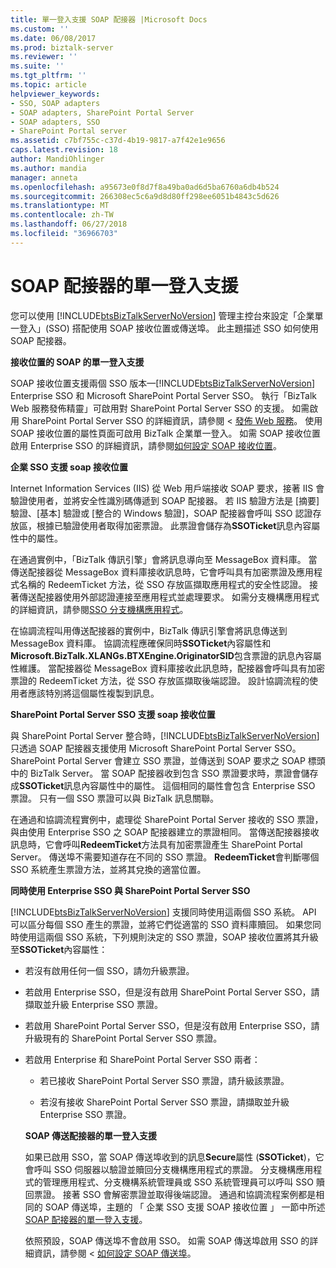 ```yaml
---
title: 單一登入支援 SOAP 配接器 |Microsoft Docs
ms.custom: ''
ms.date: 06/08/2017
ms.prod: biztalk-server
ms.reviewer: ''
ms.suite: ''
ms.tgt_pltfrm: ''
ms.topic: article
helpviewer_keywords:
- SSO, SOAP adapters
- SOAP adapters, SharePoint Portal Server
- SOAP adapters, SSO
- SharePoint Portal server
ms.assetid: c7bf755c-c37d-4b19-9817-a7f42e1e9656
caps.latest.revision: 18
author: MandiOhlinger
ms.author: mandia
manager: anneta
ms.openlocfilehash: a95673e0f8d7f8a49ba0ad6d5ba6760a6db4b524
ms.sourcegitcommit: 266308ec5c6a9d8d80ff298ee6051b4843c5d626
ms.translationtype: MT
ms.contentlocale: zh-TW
ms.lasthandoff: 06/27/2018
ms.locfileid: "36966703"
---
```

# <a name="single-sign-on-support-for-the-soap-adapter"></a>SOAP 配接器的單一登入支援
您可以使用 [!INCLUDE[btsBizTalkServerNoVersion](../includes/btsbiztalkservernoversion-md.md)] 管理主控台來設定「企業單一登入」(SSO) 搭配使用 SOAP 接收位置或傳送埠。 此主題描述 SSO 如何使用 SOAP 配接器。  
  
 **接收位置的 SOAP 的單一登入支援**  
  
 SOAP 接收位置支援兩個 SSO 版本—[!INCLUDE[btsBizTalkServerNoVersion](../includes/btsbiztalkservernoversion-md.md)] Enterprise SSO 和 Microsoft SharePoint Portal Server SSO。 執行「BizTalk Web 服務發佈精靈」可啟用對 SharePoint Portal Server SSO 的支援。 如需啟用 SharePoint Portal Server SSO 的詳細資訊，請參閱 <<c0> [ 發佈 Web 服務](../core/publishing-web-services.md)。 使用 SOAP 接收位置的屬性頁面可啟用 BizTalk 企業單一登入。 如需 SOAP 接收位置啟用 Enterprise SSO 的詳細資訊，請參閱[如何設定 SOAP 接收位置](../core/how-to-configure-a-soap-receive-location.md)。  
  
 **企業 SSO 支援 soap 接收位置**  
  
 Internet Information Services (IIS) 從 Web 用戶端接收 SOAP 要求，接著 IIS 會驗證使用者，並將安全性識別碼傳遞到 SOAP 配接器。 若 IIS 驗證方法是 [摘要] 驗證、[基本] 驗證或 [整合的 Windows 驗證]，SOAP 配接器會呼叫 SSO 認證存放區，根據已驗證使用者取得加密票證。 此票證會儲存為**SSOTicket**訊息內容屬性中的屬性。  
  
 在通過實例中，「BizTalk 傳訊引擎」會將訊息導向至 MessageBox 資料庫。 當傳送配接器從 MessageBox 資料庫接收訊息時，它會呼叫具有加密票證及應用程式名稱的 RedeemTicket 方法，從 SSO 存放區擷取應用程式的安全性認證。 接著傳送配接器使用外部認證連接至應用程式並處理要求。 如需分支機構應用程式的詳細資訊，請參閱[SSO 分支機構應用程式](../core/sso-affiliate-applications.md)。  
  
 在協調流程叫用傳送配接器的實例中，BizTalk 傳訊引擎會將訊息傳送到 MessageBox 資料庫。 協調流程應確保同時**SSOTicket**內容屬性和**Microsoft.BizTalk.XLANGs.BTXEngine.OriginatorSID**包含票證的訊息內容屬性維護。 當配接器從 MessageBox 資料庫接收此訊息時，配接器會呼叫具有加密票證的 RedeemTicket 方法，從 SSO 存放區擷取後端認證。 設計協調流程的使用者應該特別將這個屬性複製到訊息。  
  
 **SharePoint Portal Server SSO 支援 soap 接收位置**  
  
 與 SharePoint Portal Server 整合時，[!INCLUDE[btsBizTalkServerNoVersion](../includes/btsbiztalkservernoversion-md.md)] 只透過 SOAP 配接器支援使用 Microsoft SharePoint Portal Server SSO。 SharePoint Portal Server 會建立 SSO 票證，並傳送到 SOAP 要求之 SOAP 標頭中的 BizTalk Server。 當 SOAP 配接器收到包含 SSO 票證要求時，票證會儲存成**SSOTicket**訊息內容屬性中的屬性。 這個相同的屬性會包含 Enterprise SSO 票證。 只有一個 SSO 票證可以與 BizTalk 訊息關聯。  
  
 在通過和協調流程實例中，處理從 SharePoint Portal Server 接收的 SSO 票證，與由使用 Enterprise SSO 之 SOAP 配接器建立的票證相同。 當傳送配接器接收訊息時，它會呼叫**RedeemTicket**方法具有加密票證產生 SharePoint Portal Server。 傳送埠不需要知道存在不同的 SSO 票證。 **RedeemTicket**會判斷哪個 SSO 系統產生票證方法，並將其兌換的適當位置。  
  
 **同時使用 Enterprise SSO 與 SharePoint Portal Server SSO**  
  
 [!INCLUDE[btsBizTalkServerNoVersion](../includes/btsbiztalkservernoversion-md.md)] 支援同時使用這兩個 SSO 系統。 API 可以區分每個 SSO 產生的票證，並將它們從適當的 SSO 資料庫贖回。 如果您同時使用這兩個 SSO 系統，下列規則決定的 SSO 票證，SOAP 接收位置將其升級至**SSOTicket**內容屬性：  
  
- 若沒有啟用任何一個 SSO，請勿升級票證。  
  
- 若啟用 Enterprise SSO，但是沒有啟用 SharePoint Portal Server SSO，請擷取並升級 Enterprise SSO 票證。  
  
- 若啟用 SharePoint Portal Server SSO，但是沒有啟用 Enterprise SSO，請升級現有的 SharePoint Portal Server SSO 票證。  
  
- 若啟用 Enterprise 和 SharePoint Portal Server SSO 兩者：  
  
  -   若已接收 SharePoint Portal Server SSO 票證，請升級該票證。  
  
  -   若沒有接收 SharePoint Portal Server SSO 票證，請擷取並升級 Enterprise SSO 票證。  
  
  **SOAP 傳送配接器的單一登入支援**  
  
  如果已啟用 SSO，當 SOAP 傳送埠收到的訊息**Secure**屬性 (**SSOTicket**)，它會呼叫 SSO 伺服器以驗證並贖回分支機構應用程式的票證。 分支機構應用程式的管理應用程式、分支機構系統管理員或 SSO 系統管理員可以呼叫 SSO 贖回票證。 接著 SSO 會解密票證並取得後端認證。 通過和協調流程案例都是相同的 SOAP 傳送埠，主題的 「 企業 SSO 支援 SOAP 接收位置 」 一節中所述[SOAP 配接器的單一登入支援](../core/single-sign-on-support-for-the-soap-adapter.md)。  
  
  依照預設，SOAP 傳送埠不會啟用 SSO。 如需 SOAP 傳送埠啟用 SSO 的詳細資訊，請參閱 <<c0> [ 如何設定 SOAP 傳送埠](../core/how-to-configure-a-soap-send-port.md)。